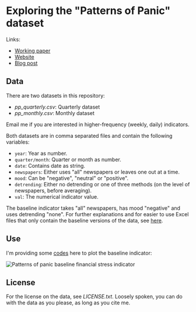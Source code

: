 # Exploring the "Patterns of Panic" dataset

Links:

- [Working paper](https://papers.ssrn.com/sol3/papers.cfm?abstract_id=3156287)
- [Website](http://policyuncertainty.com/financial_stress.html)
- [Blog post](http://lukaspuettmann.com//2018/04/08/all-the-news/)

## Data

There are two datasets in this repository:

- *pp_quarterly.csv*: Quarterly dataset
- *pp_monthly.csv*: Monthly dataset

Email me if you are interested in higher-frequency (weekly, daily) indicators.

Both datasets are in comma separated files and contain the following variables:

- `year`: Year as number.
- `quarter/month`: Quarter or month as number.
- `date`: Contains date as string.
- `newspapers`: Either uses "all" newspapers or leaves one out at a time. 
- `mood`: Can be "negative", "neutral" or "positive".
- `detrending`: Either no detrending or one of three methods (on the level of newspapers, before averaging).
- `val`: The numerical indicator value.

The baseline indicator takes "all" newspapers, has mood "negative" and uses detrending "none". For further explanations and for easier to use Excel files that only contain the baseline versions of the data, see [here](http://policyuncertainty.com/financial_stress.html).

## Use

I'm providing some [codes](https://github.com/lpuettmann/patterns-of-panic/blob/master/explore_pp.R) here to plot the baseline indicator:

![Patterns of panic baseline financial stress indicator](https://github.com/lpuettmann/patterns-of-panic/blob/master/indicator.jpg)

## License

For the license on the data, see *LICENSE.txt*. Loosely spoken, you can do with the data as you please, as long as you cite me. 